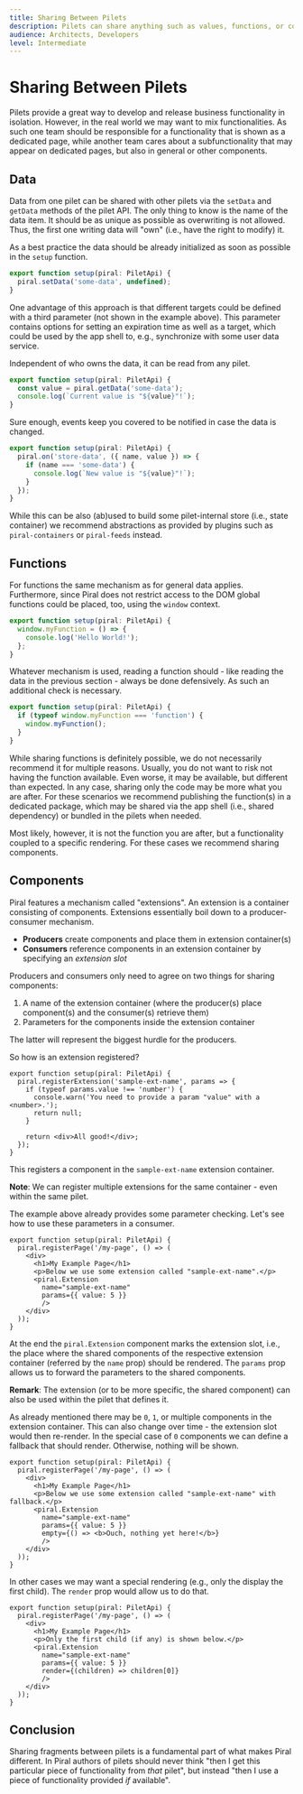 ```yaml
---
title: Sharing Between Pilets
description: Pilets can share anything such as values, functions, or components.
audience: Architects, Developers
level: Intermediate
---
```


# Sharing Between Pilets

Pilets provide a great way to develop and release business functionality in isolation. However, in the real world we may want to mix functionalities. As such one team should be responsible for a functionality that is shown as a dedicated page, while another team cares about a subfunctionality that may appear on dedicated pages, but also in general or other components.

## Data

Data from one pilet can be shared with other pilets via the `setData` and `getData` methods of the pilet API. The only thing to know is the name of the data item. It should be as unique as possible as overwriting is not allowed. Thus, the first one writing data will "own" (i.e., have the right to modify) it.

As a best practice the data should be already initialized as soon as possible in the `setup` function.

```ts
export function setup(piral: PiletApi) {
  piral.setData('some-data', undefined);
}
```

One advantage of this approach is that different targets could be defined with a third parameter (not shown in the example above). This parameter contains options for setting an expiration time as well as a target, which could be used by the app shell to, e.g., synchronize with some user data service.

Independent of who owns the data, it can be read from any pilet.

```ts
export function setup(piral: PiletApi) {
  const value = piral.getData('some-data');
  console.log(`Current value is "${value}"!`);
}
```

Sure enough, events keep you covered to be notified in case the data is changed.

```ts
export function setup(piral: PiletApi) {
  piral.on('store-data', ({ name, value }) => {
    if (name === 'some-data') {
      console.log(`New value is "${value}"!`);
    }
  });
}
```

While this can be also (ab)used to build some pilet-internal store (i.e., state container) we recommend abstractions as provided by plugins such as `piral-containers` or `piral-feeds` instead.

## Functions

For functions the same mechanism as for general data applies. Furthermore, since Piral does not restrict access to the DOM global functions could be placed, too, using the `window` context.

```ts
export function setup(piral: PiletApi) {
  window.myFunction = () => {
    console.log('Hello World!');
  };
}
```

Whatever mechanism is used, reading a function should - like reading the data in the previous section - always be done defensively. As such an additional check is necessary.

```ts
export function setup(piral: PiletApi) {
  if (typeof window.myFunction === 'function') {
    window.myFunction();
  }
}
```

While sharing functions is definitely possible, we do not necessarily recommend it for multiple reasons. Usually, you do not want to risk not having the function available. Even worse, it may be available, but different than expected. In any case, sharing only the code may be more what you are after. For these scenarios we recommend publishing the function(s) in a dedicated package, which may be shared via the app shell (i.e., shared dependency) or bundled in the pilets when needed.

Most likely, however, it is not the function you are after, but a functionality coupled to a specific rendering. For these cases we recommend sharing components.

## Components

Piral features a mechanism called "extensions". An extension is a container consisting of components. Extensions essentially boil down to a producer-consumer mechanism.

- **Producers** create components and place them in extension container(s)
- **Consumers** reference components in an extension container by specifying an *extension slot*

Producers and consumers only need to agree on two things for sharing components:

1. A name of the extension container (where the producer(s) place component(s) and the consumer(s) retrieve them)
2. Parameters for the components inside the extension container

The latter will represent the biggest hurdle for the producers.

So how is an extension registered?

```tsx
export function setup(piral: PiletApi) {
  piral.registerExtension('sample-ext-name', params => {
    if (typeof params.value !== 'number') {
      console.warn('You need to provide a param "value" with a <number>.');
      return null;
    }

    return <div>All good!</div>;
  });
}
```

This registers a component in the `sample-ext-name` extension container.

**Note**: We can register multiple extensions for the same container - even within the same pilet.

The example above already provides some parameter checking. Let's see how to use these parameters in a consumer.

```tsx
export function setup(piral: PiletApi) {
  piral.registerPage('/my-page', () => (
    <div>
      <h1>My Example Page</h1>
      <p>Below we use some extension called "sample-ext-name".</p>
      <piral.Extension
        name="sample-ext-name"
        params={{ value: 5 }}
        />
    </div>
  ));
}
```

At the end the `piral.Extension` component marks the extension slot, i.e., the place where the shared components of the respective extension container (referred by the `name` prop) should be rendered. The `params` prop allows us to forward the parameters to the shared components.

**Remark**: The extension (or to be more specific, the shared component) can also be used within the pilet that defines it.

As already mentioned there may be `0`, `1`, or multiple components in the extension container. This can also change over time - the extension slot would then re-render. In the special case of `0` components we can define a fallback that should render. Otherwise, nothing will be shown.

```tsx
export function setup(piral: PiletApi) {
  piral.registerPage('/my-page', () => (
    <div>
      <h1>My Example Page</h1>
      <p>Below we use some extension called "sample-ext-name" with fallback.</p>
      <piral.Extension
        name="sample-ext-name"
        params={{ value: 5 }}
        empty={() => <b>Ouch, nothing yet here!</b>}
        />
    </div>
  ));
}
```

In other cases we may want a special rendering (e.g., only the display the first child). The `render` prop would allow us to do that.

```tsx
export function setup(piral: PiletApi) {
  piral.registerPage('/my-page', () => (
    <div>
      <h1>My Example Page</h1>
      <p>Only the first child (if any) is shown below.</p>
      <piral.Extension
        name="sample-ext-name"
        params={{ value: 5 }}
        render={(children) => children[0]}
        />
    </div>
  ));
}
```

## Conclusion

Sharing fragments between pilets is a fundamental part of what makes Piral different. In Piral authors of pilets should never think "then I get this particular piece of functionality from *that* pilet", but instead "then I use a piece of functionality provided *if* available".
